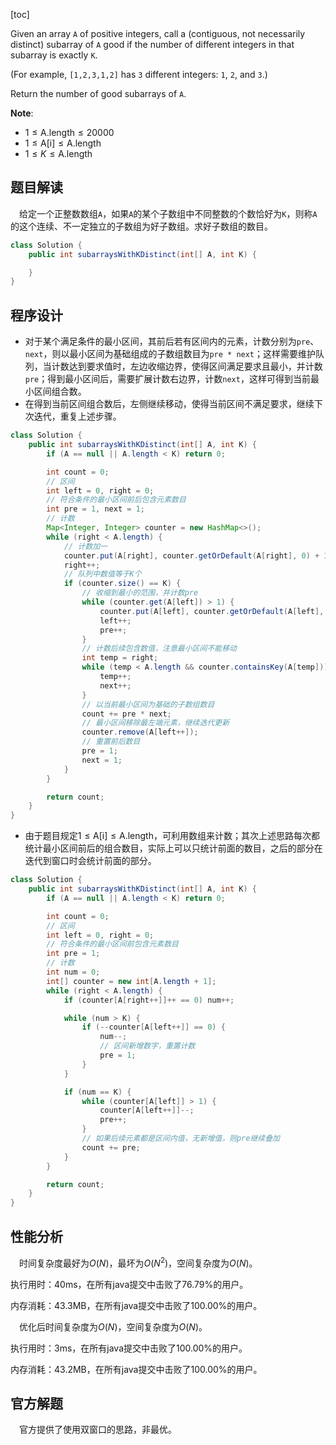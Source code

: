 [toc]

Given an array `A` of positive integers, call a (contiguous, not necessarily distinct) subarray of `A` good if the number of different integers in that subarray is exactly `K`.

(For example, `[1,2,3,1,2]` has `3` different integers: `1`, `2`, and `3`.)

Return the number of good subarrays of `A`.




**Note**:

* $1 \le \text{A.length} \le 20000$
* $1 \le \text{A[i]} \le \text{A.length}$
* $1 \le K \le \text{A.length}$



## 题目解读

&emsp;给定一个正整数数组`A`，如果`A`的某个子数组中不同整数的个数恰好为`K`，则称`A`的这个连续、不一定独立的子数组为好子数组。求好子数组的数目。

```java
class Solution {
    public int subarraysWithKDistinct(int[] A, int K) {

    }
}
```

## 程序设计

* 对于某个满足条件的最小区间，其前后若有区间内的元素，计数分别为`pre`、`next`，则以最小区间为基础组成的子数组数目为`pre * next`；这样需要维护队列，当计数达到要求值时，左边收缩边界，使得区间满足要求且最小，并计数`pre`；得到最小区间后，需要扩展计数右边界，计数`next`，这样可得到当前最小区间组合数。
* 在得到当前区间组合数后，左侧继续移动，使得当前区间不满足要求，继续下次迭代，重复上述步骤。

```java
class Solution {
    public int subarraysWithKDistinct(int[] A, int K) {
        if (A == null || A.length < K) return 0;

        int count = 0;
        // 区间
        int left = 0, right = 0;
        // 符合条件的最小区间前后包含元素数目
        int pre = 1, next = 1;
        // 计数
        Map<Integer, Integer> counter = new HashMap<>();
        while (right < A.length) {
            // 计数加一
            counter.put(A[right], counter.getOrDefault(A[right], 0) + 1);
            right++;
            // 队列中数值等于K个
            if (counter.size() == K) {
                // 收缩到最小的范围，并计数pre
                while (counter.get(A[left]) > 1) {
                    counter.put(A[left], counter.getOrDefault(A[left], 0) - 1);
                    left++;
                    pre++;
                }
                // 计数后续包含数值，注意最小区间不能移动
                int temp = right;
                while (temp < A.length && counter.containsKey(A[temp])) {
                    temp++;
                    next++;
                }
                // 以当前最小区间为基础的子数组数目
                count += pre * next;
                // 最小区间移除最左端元素，继续迭代更新
                counter.remove(A[left++]);
                // 重置前后数目
                pre = 1;
                next = 1;
            } 
        }

        return count;
    }
}
```

* 由于题目规定$1 \le \text{A[i]} \le \text{A.length}$，可利用数组来计数；其次上述思路每次都统计最小区间前后的组合数目，实际上可以只统计前面的数目，之后的部分在迭代到窗口时会统计前面的部分。

```java
class Solution {
    public int subarraysWithKDistinct(int[] A, int K) {
        if (A == null || A.length < K) return 0;

        int count = 0;
        // 区间
        int left = 0, right = 0;
        // 符合条件的最小区间前包含元素数目
        int pre = 1;
        // 计数
        int num = 0;
        int[] counter = new int[A.length + 1];
        while (right < A.length) {
            if (counter[A[right++]]++ == 0) num++;

            while (num > K) {
                if (--counter[A[left++]] == 0) {
                    num--;
                    // 区间新增数字，重置计数
                    pre = 1;
                }
            }

            if (num == K) {
                while (counter[A[left]] > 1) {
                    counter[A[left++]]--;
                    pre++;
                }
                // 如果后续元素都是区间内值，无新增值，则pre继续叠加
                count += pre;
            }
        }

        return count;
    }
}
```

## 性能分析

&emsp;时间复杂度最好为$O(N)$，最坏为$O(N^2)$，空间复杂度为$O(N)$。

执行用时：40ms，在所有java提交中击败了76.79%的用户。

内存消耗：43.3MB，在所有java提交中击败了100.00%的用户。

&emsp;优化后时间复杂度为$O(N)$，空间复杂度为$O(N)$。

执行用时：3ms，在所有java提交中击败了100.00%的用户。

内存消耗：43.2MB，在所有java提交中击败了100.00%的用户。

## 官方解题

&emsp;官方提供了使用双窗口的思路，非最优。